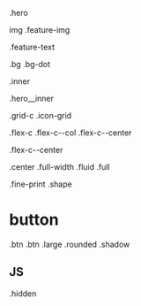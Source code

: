 .hero

img .feature-img

.feature-text 

.bg
.bg-dot

.inner 

.hero__inner

.grid-c
.icon-grid

.flex-c
.flex-c--col
.flex-c--center

.flex-c--center

.center
.full-width
.fluid
.full

.fine-print
.shape

# button 

.btn
.btn .large .rounded .shadow

## JS 

.hidden

